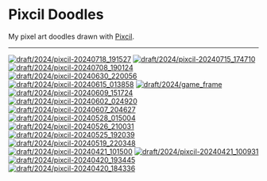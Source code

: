 Pixcil Doodles
==============

My pixel art doodles drawn with [Pixcil](https://github.com/sile/pixcil).

---

[![draft/2024/pixcil-20240718_191527](https://sile.github.io/doodles/draft/2024/pixcil-20240718_191527.png)](https://sile.github.io/doodles/draft/2024/pixcil-20240718_191527.html)
[![draft/2024/pixcil-20240715_174710](https://sile.github.io/doodles/draft/2024/pixcil-20240715_174710.png)](https://sile.github.io/doodles/draft/2024/pixcil-20240715_174710.html)
[![draft/2024/pixcil-20240708_190124](https://sile.github.io/doodles/draft/2024/pixcil-20240708_190124.png)](https://sile.github.io/doodles/draft/2024/pixcil-20240708_190124.html)
[![draft/2024/pixcil-20240630_220056](https://sile.github.io/doodles/draft/2024/pixcil-20240630_220056.png)](https://sile.github.io/doodles/draft/2024/pixcil-20240630_220056.html)
[![draft/2024/pixcil-20240615_013858](https://sile.github.io/doodles/draft/2024/pixcil-20240615_013858.png)](https://sile.github.io/doodles/draft/2024/pixcil-20240615_013858.html)
[![draft/2024/game_frame](https://sile.github.io/doodles/draft/2024/game_frame.png)](https://sile.github.io/doodles/draft/2024/game_frame.html)
[![draft/2024/pixcil-20240609_151724](https://sile.github.io/doodles/draft/2024/pixcil-20240609_151724.png)](https://sile.github.io/doodles/draft/2024/pixcil-20240609_151724.html)
[![draft/2024/pixcil-20240602_024920](https://sile.github.io/doodles/draft/2024/pixcil-20240602_024920.png)](https://sile.github.io/doodles/draft/2024/pixcil-20240602_024920.html)
[![draft/2024/pixcil-20240607_204627](https://sile.github.io/doodles/draft/2024/pixcil-20240607_204627.png)](https://sile.github.io/doodles/draft/2024/pixcil-20240607_204627.html)
[![draft/2024/pixcil-20240528_015004](https://sile.github.io/doodles/draft/2024/pixcil-20240528_015004.png)](https://sile.github.io/doodles/draft/2024/pixcil-20240528_015004.html)
[![draft/2024/pixcil-20240526_210031](https://sile.github.io/doodles/draft/2024/pixcil-20240526_210031.png)](https://sile.github.io/doodles/draft/2024/pixcil-20240526_210031.html)
[![draft/2024/pixcil-20240525_192039](https://sile.github.io/doodles/draft/2024/pixcil-20240525_192039.png)](https://sile.github.io/doodles/draft/2024/pixcil-20240525_192039.html)
[![draft/2024/pixcil-20240519_220348](https://sile.github.io/doodles/draft/2024/pixcil-20240519_220348.png)](https://sile.github.io/doodles/draft/2024/pixcil-20240519_220348.html)
[![draft/2024/pixcil-20240421_101500](https://sile.github.io/doodles/draft/2024/pixcil-20240421_101500.png)](https://sile.github.io/doodles/draft/2024/pixcil-20240421_101500.html)
[![draft/2024/pixcil-20240421_100931](https://sile.github.io/doodles/draft/2024/pixcil-20240421_100931.png)](https://sile.github.io/doodles/draft/2024/pixcil-20240421_100931.html)
[![draft/2024/pixcil-20240420_193445](https://sile.github.io/doodles/draft/2024/pixcil-20240420_193445.png)](https://sile.github.io/doodles/draft/2024/pixcil-20240420_193445.html)
[![draft/2024/pixcil-20240420_184336](https://sile.github.io/doodles/draft/2024/pixcil-20240420_184336.png)](https://sile.github.io/doodles/draft/2024/pixcil-20240420_184336.html)

